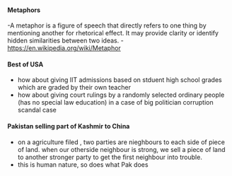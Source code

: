 #### Metaphors
-A metaphor is a figure of speech that directly refers to one thing by mentioning another for rhetorical effect. It may provide clarity or identify hidden similarities between two ideas. - https://en.wikipedia.org/wiki/Metaphor


#### Best of USA
- how about giving IIT admissions based on stduent high school grades which are graded by their own teacher
- how about giving court rulings by a randomly selected ordinary people (has no special law education) in a case of big politician corruption scandal case


#### Pakistan selling part of Kashmir to China
- on a agriculture filed , two parties are nieghbours to each side of piece of land. when our otherside neighbour is strong, we sell a piece of land to another stronger party to get the first neighbour into trouble.
- this is human nature, so does what Pak does

